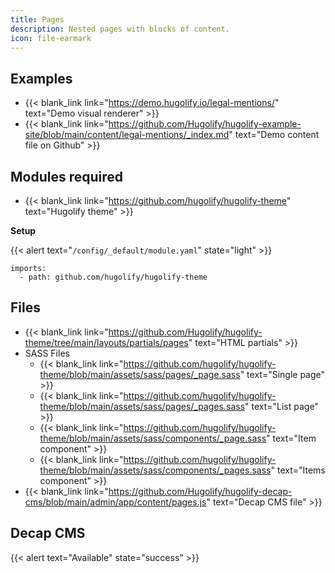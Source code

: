 ```yaml
---
title: Pages
description: Nested pages with blocks of content.
icon: file-earmark
---
```


## Examples

- {{< blank_link link="https://demo.hugolify.io/legal-mentions/" text="Demo visual renderer" >}}
- {{< blank_link link="https://github.com/Hugolify/hugolify-example-site/blob/main/content/legal-mentions/_index.md" text="Demo content file on Github" >}}

## Modules required

- {{< blank_link link="https://github.com/hugolify/hugolify-theme" text="Hugolify theme" >}}

**Setup**

{{< alert text="`/config/_default/module.yaml`" state="light" >}}

```go-html-template
imports:
  - path: github.com/hugolify/hugolify-theme
```

## Files

- {{< blank_link link="https://github.com/Hugolify/hugolify-theme/tree/main/layouts/partials/pages" text="HTML partials" >}}
- SASS Files
  - {{< blank_link link="https://github.com/hugolify/hugolify-theme/blob/main/assets/sass/pages/_page.sass" text="Single page" >}}
  - {{< blank_link link="https://github.com/hugolify/hugolify-theme/blob/main/assets/sass/pages/_pages.sass" text="List page" >}}
  - {{< blank_link link="https://github.com/hugolify/hugolify-theme/blob/main/assets/sass/components/_page.sass" text="Item component" >}}
  - {{< blank_link link="https://github.com/hugolify/hugolify-theme/blob/main/assets/sass/components/_pages.sass" text="Items component" >}}
- {{< blank_link link="https://github.com/Hugolify/hugolify-decap-cms/blob/main/admin/app/content/pages.js" text="Decap CMS file" >}}

## Decap CMS

{{< alert text="Available" state="success" >}}
